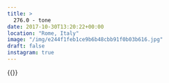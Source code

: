 ```yaml
---
title: >
  276.0 - tone
date: 2017-10-30T13:20:22+00:00
location: "Rome, Italy"
image: "/img/e244f1feb1ce9b6b48cbb91f0b03b616.jpg"
draft: false
instagram: true
---
```


{{<photo src="/img/e244f1feb1ce9b6b48cbb91f0b03b616.jpg">}}
